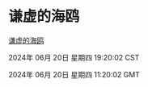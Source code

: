 # 谦虚的海鸥
[谦虚的海鸥](http://219.139.196.74:56308/qxdho/course/base/hotlink/index.php)

2024年 06月 20日 星期四 19:20:02 CST

2024年 06月 20日 星期四 11:20:02 GMT
